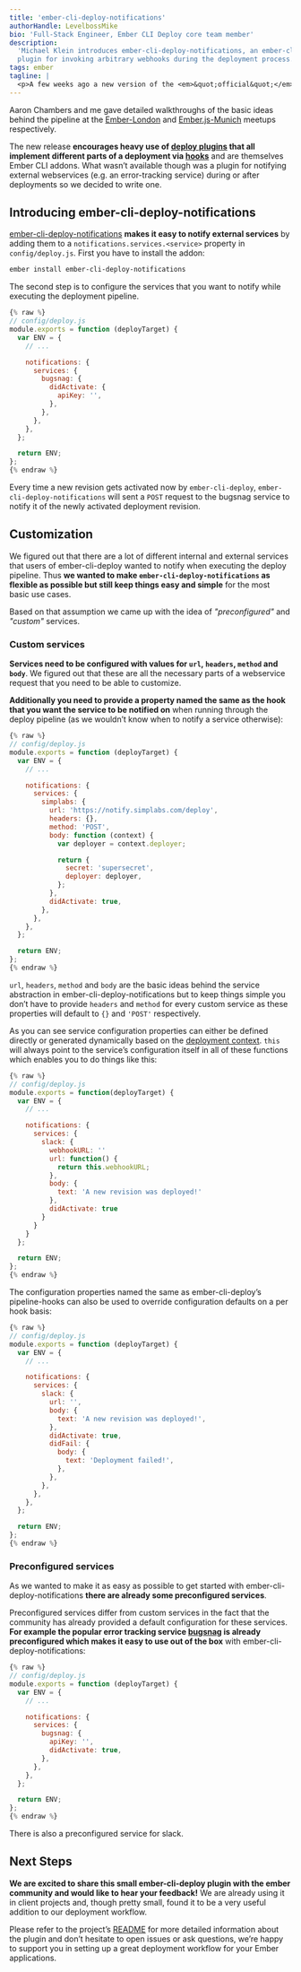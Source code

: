 ```yaml
---
title: 'ember-cli-deploy-notifications'
authorHandle: LevelbossMike
bio: 'Full-Stack Engineer, Ember CLI Deploy core team member'
description:
  'Michael Klein introduces ember-cli-deploy-notifications, an ember-cli-deploy
  plugin for invoking arbitrary webhooks during the deployment process.'
tags: ember
tagline: |
  <p>A few weeks ago a new version of the <em>&quot;official&quot;</em> ember deployment solution <a href="http://ember-cli-deploy.com/">ember-cli-deploy</a> was released:</p> <blockquote> <p>ember-cli-deploy 0.5 is now released and ready for use with a great docs site and already-rich plugin ecosystem: &lt;a href=&quot;https://t.co/6yhjmjQrYD&quot;&gt;https://t.co/6yhjmjQrYD&lt;/a&gt; &lt;author&gt;Luke Melia (@lukemelia) &lt;a href=&quot;https://twitter.com/lukemelia/status/659787938625134592&quot;&gt;29. Oktober 2015&lt;/a&gt;&lt;/author&gt;</p> </blockquote>
---
```


Aaron Chambers and me gave detailed walkthroughs of the basic ideas behind the
pipeline at the [Ember-London](https://vimeo.com/139125310) and
[Ember.js-Munich](https://www.youtube.com/watch?v=d4xwIv_9Cg0) meetups
respectively.

The new release **encourages heavy use of
[deploy plugins](http://emberobserver.com/categories/ember-cli-deploy-plugins)
that all implement different parts of a deployment via
[hooks](http://ember-cli-deploy.com/docs/v0.5.x/pipeline-hooks/)** and are
themselves Ember CLI addons. What wasn’t available though was a plugin for
notifying external webservices (e.g. an error-tracking service) during or after
deployments so we decided to write one.

## Introducing ember-cli-deploy-notifications

[ember-cli-deploy-notifications](https://github.com/simplabs/ember-cli-deploy-notifications)
**makes it easy to notify external services** by adding them to a
`notifications.services.<service>` property in `config/deploy.js`. First you
have to install the addon:

```bash
ember install ember-cli-deploy-notifications
```

The second step is to configure the services that you want to notify while
executing the deployment pipeline.

```js
{% raw %}
// config/deploy.js
module.exports = function (deployTarget) {
  var ENV = {
    // ...

    notifications: {
      services: {
        bugsnag: {
          didActivate: {
            apiKey: '',
          },
        },
      },
    },
  };

  return ENV;
};
{% endraw %}
```

Every time a new revision gets activated now by `ember-cli-deploy`,
`ember-cli-deploy-notifications` will sent a `POST` request to the bugsnag
service to notify it of the newly activated deployment revision.

## Customization

We figured out that there are a lot of different internal and external services
that users of ember-cli-deploy wanted to notify when executing the deploy
pipeline. Thus **we wanted to make `ember-cli-deploy-notifications` as flexible
as possible but still keep things easy and simple** for the most basic use
cases.

Based on that assumption we came up with the idea of _"preconfigured"_ and
_"custom"_ services.

### Custom services

**Services need to be configured with values for `url`, `headers`, `method` and
`body`**. We figured out that these are all the necessary parts of a webservice
request that you need to be able to customize.

**Additionally you need to provide a property named the same as the hook that
you want the service to be notified on** when running through the deploy
pipeline (as we wouldn’t know when to notify a service otherwise):

```js
{% raw %}
// config/deploy.js
module.exports = function (deployTarget) {
  var ENV = {
    // ...

    notifications: {
      services: {
        simplabs: {
          url: 'https://notify.simplabs.com/deploy',
          headers: {},
          method: 'POST',
          body: function (context) {
            var deployer = context.deployer;

            return {
              secret: 'supersecret',
              deployer: deployer,
            };
          },
          didActivate: true,
        },
      },
    },
  };

  return ENV;
};
{% endraw %}
```

`url`, `headers`, `method` and `body` are the basic ideas behind the service
abstraction in ember-cli-deploy-notifications but to keep things simple you
don’t have to provide `headers` and `method` for every custom service as these
properties will default to `{}` and `'POST'` respectively.

As you can see service configuration properties can either be defined directly
or generated dynamically based on the
[deployment context](http://ember-cli-deploy.com/docs/v0.5.x/deployment-context/).
`this` will always point to the service’s configuration itself in all of these
functions which enables you to do things like this:

```js
{% raw %}
// config/deploy.js
module.exports = function(deployTarget) {
  var ENV = {
    // ...

    notifications: {
      services: {
        slack: {
          webhookURL: ''
          url: function() {
            return this.webhookURL;
          },
          body: {
            text: 'A new revision was deployed!'
          },
          didActivate: true
        }
      }
    }
  };

  return ENV;
};
{% endraw %}
```

The configuration properties named the same as ember-cli-deploy’s pipeline-hooks
can also be used to override configuration defaults on a per hook basis:

```js
{% raw %}
// config/deploy.js
module.exports = function (deployTarget) {
  var ENV = {
    // ...

    notifications: {
      services: {
        slack: {
          url: '',
          body: {
            text: 'A new revision was deployed!',
          },
          didActivate: true,
          didFail: {
            body: {
              text: 'Deployment failed!',
            },
          },
        },
      },
    },
  };

  return ENV;
};
{% endraw %}
```

### Preconfigured services

As we wanted to make it as easy as possible to get started with
ember-cli-deploy-notifications **there are already some preconfigured
services**.

Preconfigured services differ from custom services in the fact that the
community has already provided a default configuration for these services. **For
example the popular error tracking service [bugsnag](http://bugsnag.com) is
already preconfigured which makes it easy to use out of the box** with
ember-cli-deploy-notifications:

```js
{% raw %}
// config/deploy.js
module.exports = function (deployTarget) {
  var ENV = {
    // ...

    notifications: {
      services: {
        bugsnag: {
          apiKey: '',
          didActivate: true,
        },
      },
    },
  };

  return ENV;
};
{% endraw %}
```

There is also a preconfigured service for slack.

## Next Steps

**We are excited to share this small ember-cli-deploy plugin with the ember
community and would like to hear your feedback!** We are already using it in
client projects and, though pretty small, found it to be a very useful addition
to our deployment workflow.

Please refer to the project’s
[README](https://github.com/simplabs/ember-cli-deploy-notifications#readme) for
more detailed information about the plugin and don’t hesitate to open issues or
ask questions, we’re happy to support you in setting up a great deployment
workflow for your Ember applications.

